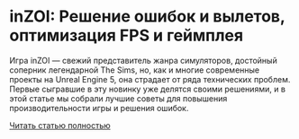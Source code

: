 # inZOI: Решение ошибок и вылетов, оптимизация FPS и геймплея



Игра inZOI — свежий представитель жанра симуляторов, достойный соперник легендарной The Sims, но, как и многие современные проекты на Unreal Engine 5, она страдает от ряда технических проблем. Первые сыгравшие в эту новинку уже делятся своими решениями, и в этой статье мы собрали лучшие советы для повышения производительности игры и решения ошибок.

[Читать статью полностью](https://xyberbara.com/gaming/inzoi-fps-crash/)
